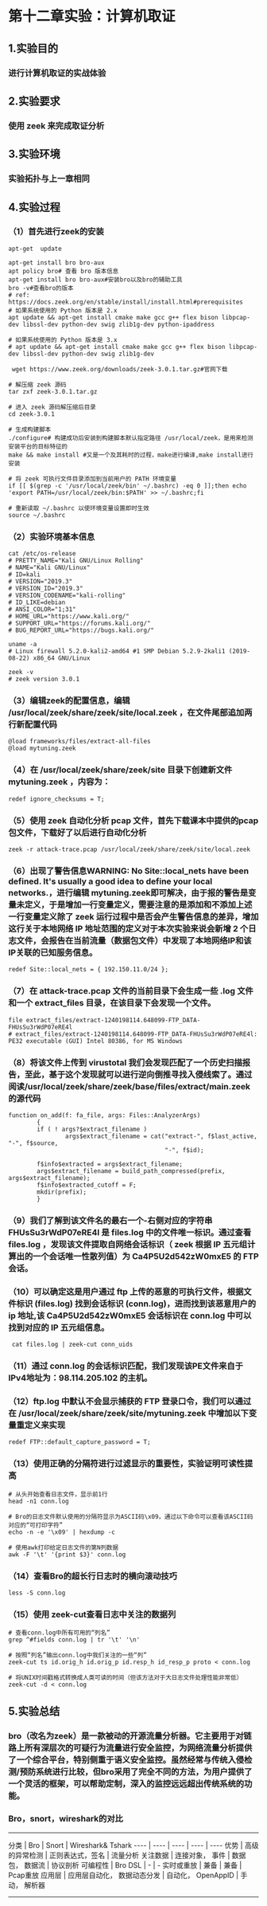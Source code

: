 # 第十二章实验：计算机取证
## 1.实验目的
### 进行计算机取证的实战体验
## 2.实验要求
### 使用 zeek 来完成取证分析
## 3.实验环境
### 实验拓扑与上一章相同
## 4.实验过程
### （1）首先进行zeek的安装
```
apt-get  update

apt-get install bro bro-aux
apt policy bro# 查看 bro 版本信息
apt-get install bro bro-aux#安装bro以及bro的辅助工具
bro -v#查看bro的版本
# ref: https://docs.zeek.org/en/stable/install/install.html#prerequisites
# 如果系统使用的 Python 版本是 2.x
apt update && apt-get install cmake make gcc g++ flex bison libpcap-dev libssl-dev python-dev swig zlib1g-dev python-ipaddress

# 如果系统使用的 Python 版本是 3.x
# apt update && apt-get install cmake make gcc g++ flex bison libpcap-dev libssl-dev python-dev swig zlib1g-dev
```
```
 wget https://www.zeek.org/downloads/zeek-3.0.1.tar.gz#官网下载
 
# 解压缩 zeek 源码
tar zxf zeek-3.0.1.tar.gz

# 进入 zeek 源码解压缩后目录
cd zeek-3.0.1

# 生成构建脚本
./configure# 构建成功后安装到构建脚本默认指定路径 /usr/local/zeek，是用来检测安装平台的目标特征的
make && make install #又是一个及其耗时的过程，make进行编译,make install进行安装

# 将 zeek 可执行文件目录添加到当前用户的 PATH 环境变量
if [[ $(grep -c '/usr/local/zeek/bin' ~/.bashrc) -eq 0 ]];then echo 'export PATH=/usr/local/zeek/bin:$PATH' >> ~/.bashrc;fi

# 重新读取 ~/.bashrc 以使环境变量设置即时生效
source ~/.bashrc
```
### （2）实验环境基本信息
```
cat /etc/os-release
# PRETTY_NAME="Kali GNU/Linux Rolling"
# NAME="Kali GNU/Linux"
# ID=kali
# VERSION="2019.3"
# VERSION_ID="2019.3"
# VERSION_CODENAME="kali-rolling"
# ID_LIKE=debian
# ANSI_COLOR="1;31"
# HOME_URL="https://www.kali.org/"
# SUPPORT_URL="https://forums.kali.org/"
# BUG_REPORT_URL="https://bugs.kali.org/"

uname -a
# Linux firewall 5.2.0-kali2-amd64 #1 SMP Debian 5.2.9-2kali1 (2019-08-22) x86_64 GNU/Linux

zeek -v
# zeek version 3.0.1
```
### （3）编辑zeek的配置信息，编辑 /usr/local/zeek/share/zeek/site/local.zeek ，在文件尾部追加两行新配置代码
```
@load frameworks/files/extract-all-files
@load mytuning.zeek
```
### （4）在 /usr/local/zeek/share/zeek/site 目录下创建新文件 mytuning.zeek ，内容为：
```
redef ignore_checksums = T;
```
### （5）使用 zeek 自动化分析 pcap 文件，首先下载课本中提供的pcap包文件，下载好了以后进行自动化分析
```
zeek -r attack-trace.pcap /usr/local/zeek/share/zeek/site/local.zeek
```
### （6）出现了警告信息WARNING: No Site::local_nets have been defined. It's usually a good idea to define your local networks.，进行编辑 mytuning.zeek即可解决，由于报的警告是变量未定义，于是增加一行变量定义，需要注意的是添加和不添加上述一行变量定义除了 zeek 运行过程中是否会产生警告信息的差异，增加这行关于本地网络 IP 地址范围的定义对于本次实验来说会新增 2 个日志文件，会报告在当前流量（数据包文件）中发现了本地网络IP和该IP关联的已知服务信息。
```
redef Site::local_nets = { 192.150.11.0/24 };
```
### （7）在 attack-trace.pcap 文件的当前目录下会生成一些 .log 文件和一个 extract_files 目录，在该目录下会发现一个文件。
```
file extract_files/extract-1240198114.648099-FTP_DATA-FHUsSu3rWdP07eRE4l
# extract_files/extract-1240198114.648099-FTP_DATA-FHUsSu3rWdP07eRE4l: PE32 executable (GUI) Intel 80386, for MS Windows
```
### （8）将该文件上传到 virustotal 我们会发现匹配了一个历史扫描报告，至此，基于这个发现就可以进行逆向倒推寻找入侵线索了。通过阅读/usr/local/zeek/share/zeek/base/files/extract/main.zeek 的源代码
```
function on_add(f: fa_file, args: Files::AnalyzerArgs)
        {
        if ( ! args?$extract_filename )
                args$extract_filename = cat("extract-", f$last_active, "-", f$source,
                                            "-", f$id);

        f$info$extracted = args$extract_filename;
        args$extract_filename = build_path_compressed(prefix, args$extract_filename);
        f$info$extracted_cutoff = F;
        mkdir(prefix);
        }
```
### （9）我们了解到该文件名的最右一个-右侧对应的字符串 FHUsSu3rWdP07eRE4l 是 files.log 中的文件唯一标识。通过查看 files.log ，发现该文件提取自网络会话标识（ zeek 根据 IP 五元组计算出的一个会话唯一性散列值）为 Ca4P5U2d542zW0mxE5 的 FTP 会话。
### （10）可以确定这是用户通过 ftp 上传的恶意的可执行文件，根据文件标识 (files.log) 找到会话标识 (conn.log)，进而找到该恶意用户的 ip 地址,该 Ca4P5U2d542zW0mxE5 会话标识在 conn.log 中可以找到对应的 IP 五元组信息。
```
 cat files.log | zeek-cut conn_uids
```
### （11）通过 conn.log 的会话标识匹配，我们发现该PE文件来自于IPv4地址为：98.114.205.102 的主机。
### （12）ftp.log 中默认不会显示捕获的 FTP 登录口令，我们可以通过在 /usr/local/zeek/share/zeek/site/mytuning.zeek 中增加以下变量重定义来实现
```
redef FTP::default_capture_password = T;
```
### （13）使用正确的分隔符进行过滤显示的重要性，实验证明可读性提高
```
# 从头开始查看日志文件，显示前1行
head -n1 conn.log

# Bro的日志文件默认使用的分隔符显示为ASCII码\x09，通过以下命令可以查看该ASCII码对应的“可打印字符”
echo -n -e '\x09' | hexdump -c

# 使用awk打印给定日志文件的第N列数据
awk -F '\t' '{print $3}' conn.log
```
### （14）查看Bro的超长行日志时的横向滚动技巧
```
less -S conn.log
```
### （15）使用 zeek-cut查看日志中关注的数据列
```
# 查看conn.log中所有可用的“列名”
grep ^#fields conn.log | tr '\t' '\n'

# 按照“列名”输出conn.log中我们关注的一些“列”
zeek-cut ts id.orig_h id.orig_p id.resp_h id_resp_p proto < conn.log

# 将UNIX时间戳格式转换成人类可读的时间（但该方法对于大日志文件处理性能非常低）
zeek-cut -d < conn.log
```

## 5.实验总结
### bro（改名为zeek）是一款被动的开源流量分析器。它主要用于对链路上所有深层次的可疑行为流量进行安全监控，为网络流量分析提供了一个综合平台，特别侧重于语义安全监控。虽然经常与传统入侵检测/预防系统进行比较，但bro采用了完全不同的方法，为用户提供了一个灵活的框架，可以帮助定制，深入的监控远远超出传统系统的功能。
### Bro，snort，wireshark的对比

------------

分类 | Bro | Snort | Wireshark& Tshark
---- | ---- | ---- | ---- | ----
优势 | 高级的异常检测 | 正则表达式，签名 | 流量分析
关注数据 | 连接对象， 事件 | 数据包， 数据流 | 协议剖析
可编程性 | Bro DSL | - | -
实时或重放 | 兼备 | 兼备 | Pcap重放
应用层 | 应用层自动化， 数据动态分发 | 自动化， OpenAppID | 手动， 解析器

------------


